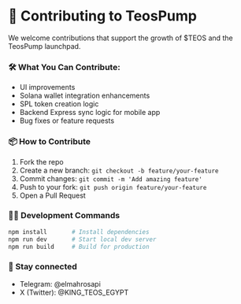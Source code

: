 # 🤝 Contributing to TeosPump

We welcome contributions that support the growth of $TEOS and the TeosPump launchpad.

### 🛠 What You Can Contribute:
- UI improvements
- Solana wallet integration enhancements
- SPL token creation logic
- Backend Express sync logic for mobile app
- Bug fixes or feature requests

### 📦 How to Contribute
1. Fork the repo
2. Create a new branch: `git checkout -b feature/your-feature`
3. Commit changes: `git commit -m 'Add amazing feature'`
4. Push to your fork: `git push origin feature/your-feature`
5. Open a Pull Request

### 👨‍💻 Development Commands

```bash
npm install       # Install dependencies
npm run dev       # Start local dev server
npm run build     # Build for production
```

### 📢 Stay connected
- Telegram: @elmahrosapi
- X (Twitter): @KING_TEOS_EGYPT
